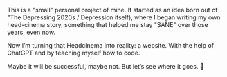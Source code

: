 This is a "small" personal project of mine. It started as an idea born out of "The Depressing 2020s / Depression itself), where I began writing my own head-cinema story, something that helped me stay "SANE" over those years, even now.

Now I’m turning that Headcinema into reality: a website. With the help of ChatGPT and by teaching myself how to code.

Maybe it will be successful, maybe not. But let’s see where it goes. 🙂

